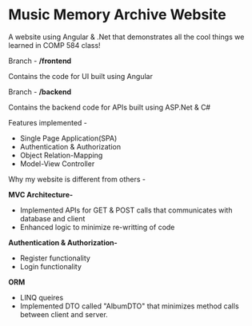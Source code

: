 # Music Memory Archive Website
A website using Angular &amp; .Net that demonstrates all the cool things we learned in COMP 584 class!

Branch - **/frontend**

Contains the code for UI built using Angular

Branch - **/backend**

Contains the backend code for APIs built using ASP.Net & C#

Features implemented - 
- Single Page Application(SPA)
- Authentication & Authorization
- Object Relation-Mapping
- Model-View Controller

Why my website is different from others -

**MVC Architecture-**
- Implemented APIs for GET & POST calls that communicates with database and client
- Enhanced logic to minimize re-writting of code

**Authentication & Authorization-**
- Register functionality
- Login functionality

**ORM**
- LINQ queires
- Implemented DTO called "AlbumDTO" that minimizes method calls between client and server.
   

